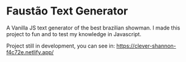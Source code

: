# Faustão Text Generator

A Vanilla JS text generator of the best brazilian showman. I made this project to fun and to test my knowledge in Javascript.

Project still in development, you can see in: https://clever-shannon-f4c72e.netlify.app/
